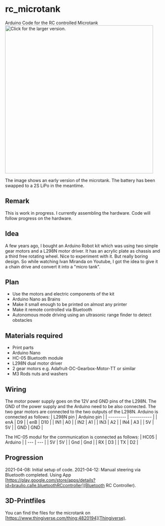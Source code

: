 # rc_microtank
Arduino Code for the RC controlled Microtank
<a href="https://drive.google.com/uc?export=view&id=13jPakLTa89Bc7pzKFUDFo72GJchOpb2N"><img src="https://drive.google.com/uc?export=view&id=13jPakLTa89Bc7pzKFUDFo72GJchOpb2N" style="width: 480px; max-width: 100%; height: auto" title="Click for the larger version." /></a>

The image shows an early version of the microtank. The battery has been swapped to a 2S LiPo in the meantime. 

## Remark
This is work in progress. I currently assembling the hardware. Code will follow progress on the hardware.

## Idea
A few years ago, I bought an Arduino Robot kit which was using two simple gear motors and a L298N motor driver.
It has an acrylic plate as chassis and a third free rotating wheel. Nice to experiment with it. But really 
boring design. So while watching Ivan Miranda on Youtube, I got the idea to give it a chain drive and convert it 
into a "micro tank".

## Plan
- Use the motors and electric components of the kit
- Arduino Nano as Brains
- Make it small enough to be printed on almost any printer
- Make it remote controlled via Bluetooth
- Autonomous mode driving using an ultrasonic range finder to detect obstacles

## Materials required
- Print parts
- Arduino Nano
- HC-05 Bluetooth module
- L298N dual motor driver
- 2 gear motors e.g. Adafruit-DC-Gearbox-Motor-TT or similar
- M3 Rods nuts and washers 

## Wiring
The motor power supply goes on the 12V and GND pins of the L298N. The GND of the power supply and the Arduino need to be also connected.
The two gear motors are connected to the two outputs of the L298N.
Arduino is connected as follows:
| L298N pin | Arduino pin |
| --------- | ----------- |
| enA       | D9          |
| enB       | D10         |
| IN1       | A0          |
| IN2       | A1          |
| IN3       | A2          |
| IN4       | A3          |
| 5V        | 5V          |
| GND       | GND         |

The HC-05 modul for the communication is connected as follows:
| HC05 | Arduino |
| --- | --- |
| 5V | 5V |
| Gnd | Gnd |
| RX | D3 |
| TX | D2 |



## Progression
2021-04-08: Initial setup of code. 
2021-04-12: Manual steering via Bluetooth completed. Using App [https://play.google.com/store/apps/details?id=braulio.calle.bluetoothRCcontroller](Bluetooth RC Controller).

## 3D-Printfiles
You can find the files for the microtank on [https://www.thingiverse.com/thing:4820194](Thingiverse).
